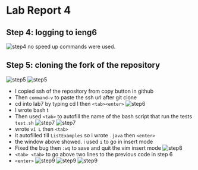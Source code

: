 # Lab Report 4
## Step 4: logging to ieng6
![step4]("step4.png")
no speed up commands were used.
## Step 5: cloning the fork of the repository
![step5]()
![step5]()
- I copied ssh of the repository from copy button in github
- Then ```command-v``` to paste the ssh url after git clone
- cd into lab7 by typing cd l then ```<tab><enter>```
![step6]()
- I wrote bash t
- Then used ```<tab>``` to autofill the name of the bash script that run the tests ```test.sh```
![step7]()
![step7]()
- wrote ```vi L``` then ```<tab>```
- it autofilled till ```ListExamples``` so i wrote ```.java``` then ```<enter>```
- the window above showed. i used ```i``` to go in insert mode
- Fixed the bug then ```:wq``` to save and quit the vim insert mode
![step8]()
- ```<tab> <tab>``` to go above two lines to the previous code in step 6
- ```<enter>```
![step9]()
![step9]()
![step9]()

